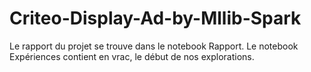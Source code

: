 # Criteo-Display-Ad-by-Mllib-Spark

Le rapport du projet se trouve dans le notebook Rapport. Le notebook Expériences contient en vrac, le début de nos explorations.

